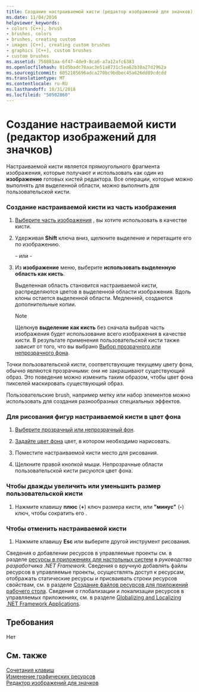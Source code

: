 ```yaml
---
title: Создание настраиваемой кисти (редактор изображений для значков)
ms.date: 11/04/2016
helpviewer_keywords:
- colors [C++], brush
- brushes, colors
- brushes, creating custom
- images [C++], creating custom brushes
- graphics [C++], custom brushes
- custom brushes
ms.assetid: 750881aa-6f47-4de9-8ca6-a7a12afc6383
ms.openlocfilehash: 01d5badc70aac3e51a8731c5ea62b30a27d2962a
ms.sourcegitcommit: 6052185696adca270bc9bdbec45a626dd89cdcdd
ms.translationtype: MT
ms.contentlocale: ru-RU
ms.lasthandoff: 10/31/2018
ms.locfileid: "50502860"
---
```

# <a name="creating-a-custom-brush-image-editor-for-icons"></a>Создание настраиваемой кисти (редактор изображений для значков)

Настраиваемой кисти является прямоугольного фрагмента изображения, которые получают и использовать как один из **изображение** готовых кистей редактора. Все операции, которые можно выполнять для выделенной области, можно выполнить для пользовательской кисти.

### <a name="to-create-a-custom-brush-from-a-portion-of-an-image"></a>Создание настраиваемой кисти из часть изображения

1. [Выберите часть изображения](../windows/selecting-an-area-of-an-image-image-editor-for-icons.md) , вы хотите использовать в качестве кисти.

2. Удерживая **Shift** ключа вниз, щелкните выделение и перетащите его по изображению.

   \- или -

3. Из **изображение** меню, выберите **использовать выделенную область как кисть**.

   Выделенная область становится настраиваемой кисти, распределяются цветов в выделенной области изображения. Вдоль клоны остается выделенной области. Медленней, создаются дополнительные копии.

   > [!NOTE]
   > Щелкнув **выделение как кисть** без сначала выбрав часть изображения будет использование всего изображения в качестве кисти. В результате применения пользовательской кисти также зависит от того, что вы выбрано [Выбор прозрачного или непрозрачного фона](../windows/choosing-a-transparent-or-opaque-background-image-editor-for-icons.md).

Точки пользовательской кисти, соответствующие текущему цвету фона, обычно являются прозрачными: они не закрашивают существующий образ. Это поведение можно изменить таким образом, чтобы цвет фона пикселей маскировать существующий образ.

Пользовательские brush, например метку или набор элементов можно использовать для создания разнообразных специальных эффектов.

### <a name="to-draw-custom-brush-shapes-in-the-background-color"></a>Для рисования фигур настраиваемой кисти в цвет фона

1. [Выберите прозрачный или непрозрачный фон](../windows/choosing-a-transparent-or-opaque-background-image-editor-for-icons.md).

2. [Задайте цвет фона](../windows/selecting-foreground-or-background-colors-image-editor-for-icons.md) цвет, в котором необходимо нарисовать.

3. Поместите настраиваемой кисти место для рисования.

4. Щелкните правой кнопкой мыши. Непрозрачные области пользовательской кисти рисуются цвет фона.

### <a name="to-double-or-halve-the-custom-brush-size"></a>Чтобы дважды увеличить или уменьшить размер пользовательской кисти

1. Нажмите клавишу **плюс** (**+**) ключ размера кисти, или **"минус"** (**-**) ключ, чтобы сократить его .

### <a name="to-cancel-the-custom-brush"></a>Чтобы отменить настраиваемой кисти

1. Нажмите клавишу **Esc** или выберите другой инструмент рисования.

Сведения о добавлении ресурсов в управляемые проекты см. в разделе [ресурсы в приложениях для настольных систем](/dotnet/framework/resources/index) в *руководства разработчика .NET Framework*. Сведения о вручную добавлять файлы ресурсов в управляемые проекты, осуществлять доступ к ресурсам, отображать статические ресурсы и присваивать строки ресурсов свойствам, см. в разделе [Создание файлов ресурсов для приложений рабочего стола](/dotnet/framework/resources/creating-resource-files-for-desktop-apps). Сведения о глобализации и локализации ресурсов в управляемых приложениях, см. в разделе [Globalizing and Localizing .NET Framework Applications](/dotnet/standard/globalization-localization/index).

## <a name="requirements"></a>Требования

Нет

## <a name="see-also"></a>См. также

[Сочетания клавиш](../windows/accelerator-keys-image-editor-for-icons.md)<br/>
[Изменение графических ресурсов](../windows/editing-graphical-resources-image-editor-for-icons.md)<br/>
[Редактор изображений для значков](../windows/image-editor-for-icons.md)